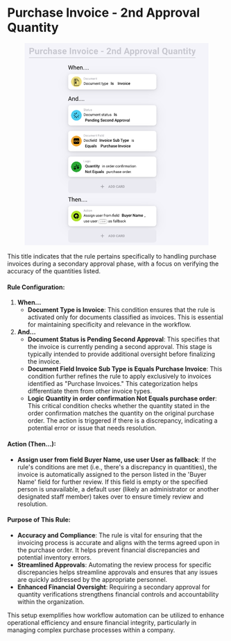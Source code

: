 # Purchase Invoice - 2nd Approval Quantity

<figure><img src="../../../../.gitbook/assets/Bildschirmfoto 2024-05-03 um 14.56.54.png" alt=""><figcaption></figcaption></figure>

This title indicates that the rule pertains specifically to handling purchase invoices during a secondary approval phase, with a focus on verifying the accuracy of the quantities listed.

#### Rule Configuration:

1. **When…**
   * **Document Type is Invoice**: This condition ensures that the rule is activated only for documents classified as invoices. This is essential for maintaining specificity and relevance in the workflow.
2. **And…**
   * **Document Status is Pending Second Approval**: This specifies that the invoice is currently pending a second approval. This stage is typically intended to provide additional oversight before finalizing the invoice.
   * **Document Field Invoice Sub Type is Equals Purchase Invoice**: This condition further refines the rule to apply exclusively to invoices identified as "Purchase Invoices." This categorization helps differentiate them from other invoice types.
   * **Logic Quantity in order confirmation Not Equals purchase order**: This critical condition checks whether the quantity stated in the order confirmation matches the quantity on the original purchase order. The action is triggered if there is a discrepancy, indicating a potential error or issue that needs resolution.

#### Action (Then…):

* **Assign user from field Buyer Name, use user User as fallback**: If the rule's conditions are met (i.e., there's a discrepancy in quantities), the invoice is automatically assigned to the person listed in the 'Buyer Name' field for further review. If this field is empty or the specified person is unavailable, a default user (likely an administrator or another designated staff member) takes over to ensure timely review and resolution.

#### Purpose of This Rule:

* **Accuracy and Compliance**: The rule is vital for ensuring that the invoicing process is accurate and aligns with the terms agreed upon in the purchase order. It helps prevent financial discrepancies and potential inventory errors.
* **Streamlined Approvals**: Automating the review process for specific discrepancies helps streamline approvals and ensures that any issues are quickly addressed by the appropriate personnel.
* **Enhanced Financial Oversight**: Requiring a secondary approval for quantity verifications strengthens financial controls and accountability within the organization.

This setup exemplifies how workflow automation can be utilized to enhance operational efficiency and ensure financial integrity, particularly in managing complex purchase processes within a company.

